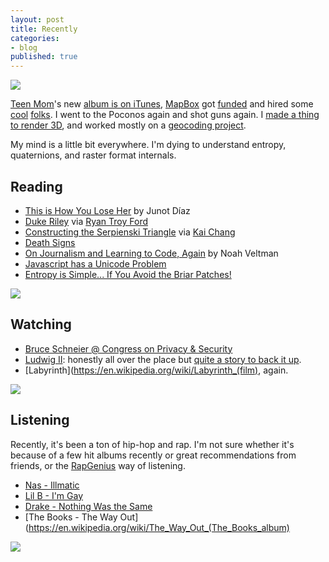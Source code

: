 ```yaml
---
layout: post
title: Recently
categories:
- blog
published: true
---
```


![](http://farm8.staticflickr.com/7431/10459024715_ea8d4369a9_b.jpg)

[Teen Mom](http://teenmomdc.com/)'s new
[album is on iTunes](https://itunes.apple.com/us/album/gilly-ep/id735672158?uo=4),
[MapBox](https://www.mapbox.com/) got [funded](https://www.mapbox.com/blog/10million-funding-foundry-group/)
and hired some [cool](https://www.mapbox.com/blog/sean-gillies-joins-mapbox/)
[folks](https://www.mapbox.com/blog/vladimir-agafonkin-joins-mapbox/). I
went to the Poconos again and shot guns again. I [made a thing to render 3D](http://macwright.org/literate-raytracer/),
and worked mostly on a [geocoding project](https://github.com/mapbox/carmen).

My mind is a little bit everywhere. I'm dying to understand entropy, quaternions,
and raster format internals.

## Reading

* [This is How You Lose Her](https://en.wikipedia.org/wiki/This_Is_How_You_Lose_Her)
  by Junot Díaz
* [Duke Riley](http://www.dukeriley.info/flat-file) via [Ryan Troy Ford](http://ryantroyford.com/)
* [Constructing the Serpienski Triangle](http://www.oftenpaper.net/sierpinski.htm)
  via [Kai Chang](http://exposedata.com/)
* [Death Signs](http://thelatentfox.blogspot.com/2013/10/death-signs.html)
* [On Journalism and Learning to Code, Again](http://veltman.tumblr.com/post/64900530026/on-journalism-and-learning-to-code-again)
  by Noah Veltman
* [Javascript has a Unicode Problem](http://mathiasbynens.be/notes/javascript-unicode)
* [Entropy is Simple... If You Avoid the Briar Patches!](http://entropysimple.oxy.edu/content.htm)

![](http://farm3.staticflickr.com/2884/10459023265_26c2fee1f3_b.jpg)

## Watching

* [Bruce Schneier @ Congress on Privacy & Security](http://slideshot.epfl.ch/play/cops_schneier)
* [Ludwig II](http://www.imdb.com/title/tt2180463/): honestly all over the place
  but [quite a story to back it up](https://en.wikipedia.org/wiki/Ludwig_II_of_Bavaria).
* [Labyrinth](https://en.wikipedia.org/wiki/Labyrinth_(film), again.

![](http://farm6.staticflickr.com/5511/10459058804_b61747d26c_b.jpg)

## Listening

Recently, it's been a ton of hip-hop and rap. I'm not sure whether it's because
of a few hit albums recently or great recommendations from friends,
or the [RapGenius](http://rapgenius.com/) way of listening.

* [Nas - Illmatic](http://en.wikipedia.org/wiki/Illmatic)
* [Lil B - I'm Gay](https://en.wikipedia.org/wiki/Lil_B)
* [Drake - Nothing Was the Same](https://en.wikipedia.org/wiki/Nothing_Was_the_Same)
* [The Books - The Way Out](https://en.wikipedia.org/wiki/The_Way_Out_(The_Books_album)

![](http://farm3.staticflickr.com/2867/10458938494_344efab925_h.jpg)
